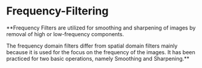 # Frequency-Filtering
**Frequency Filters are utilized for smoothing and sharpening of images by removal of high or low-frequency components.

The frequency domain filters differ from spatial domain filters mainly because it is used for the focus on the frequency of the images. It has been practiced for two basic operations, namely Smoothing and Sharpening.**
